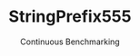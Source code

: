 ---
layout: docu
title: StringPrefix555
subtitle: Continuous Benchmarking
selected: String
expanded: Benchmarking
benchmark: /individual_results/StringPrefix555.html
---